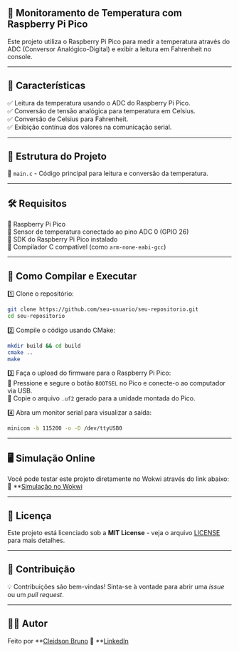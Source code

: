 ## 📡 Monitoramento de Temperatura com Raspberry Pi Pico


Este projeto utiliza o Raspberry Pi Pico para medir a temperatura através do ADC (Conversor Analógico-Digital) e exibir a leitura em Fahrenheit no console.

---

## 📌 Características

✅ Leitura da temperatura usando o ADC do Raspberry Pi Pico.  
✅ Conversão de tensão analógica para temperatura em Celsius.  
✅ Conversão de Celsius para Fahrenheit.  
✅ Exibição contínua dos valores na comunicação serial.

---

## 📂 Estrutura do Projeto

📁 `main.c` - Código principal para leitura e conversão da temperatura.

---

## 🛠️ Requisitos

🔹 Raspberry Pi Pico  
🔹 Sensor de temperatura conectado ao pino ADC 0 (GPIO 26)  
🔹 SDK do Raspberry Pi Pico instalado  
🔹 Compilador C compatível (como `arm-none-eabi-gcc`)  

---

## 🚀 Como Compilar e Executar

1️⃣ Clone o repositório:  
```sh
git clone https://github.com/seu-usuario/seu-repositorio.git
cd seu-repositorio
```

2️⃣ Compile o código usando CMake:  
```sh
mkdir build && cd build
cmake ..
make
```

3️⃣ Faça o upload do firmware para o Raspberry Pi Pico:  
🔹 Pressione e segure o botão `BOOTSEL` no Pico e conecte-o ao computador via USB.  
🔹 Copie o arquivo `.uf2` gerado para a unidade montada do Pico.  

4️⃣ Abra um monitor serial para visualizar a saída:  
```sh
minicom -b 115200 -o -D /dev/ttyUSB0
```

---

## 🖥️ Simulação Online

Você pode testar este projeto diretamente no Wokwi através do link abaixo:  
🔗 **[Simulação no Wokwi](https://wokwi.com/projects/421396548208238593)

---

## 📜 Licença

Este projeto está licenciado sob a **MIT License** - veja o arquivo [LICENSE](LICENSE) para mais detalhes.

---

## 🤝 Contribuição

💡 Contribuições são bem-vindas! Sinta-se à vontade para abrir uma *issue* ou um *pull request*.

---

## 👨‍💻 Autor

Feito por **[Cleidson Bruno](https://github.com/CleidsonBruno)
🔗 **[LinkedIn](https://br.linkedin.com/in/cleidsonbruno)

